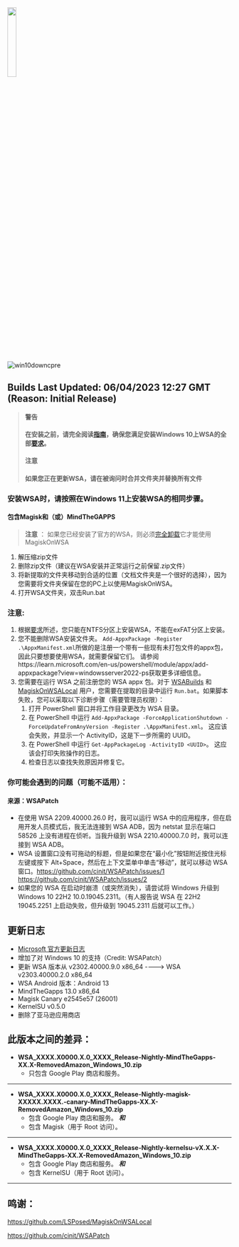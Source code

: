 
<img src="https://upload.wikimedia.org/wikipedia/commons/0/05/Windows_10_Logo.svg" width=20% height=20%>

![win10downcpre](https://img.shields.io/github/downloads/MustardChef/WSABuilds/Windows_10_2303.40000.2.0/total?label=Downloads&style=for-the-badge)

## Builds Last Updated: 06/04/2023 12:27 GMT </br> (Reason: Initial Release)

> **警告**
> #### **在安装之前，请完全阅读[指南](https://github.com/MustardChef/WSABuilds/blob/master/README.md)，确保您满足安装Windows 10上WSA的全部[要求](https://github.com/MustardChef/WSABuilds#requirements)。**
> **注意** 
>#### **如果您正在更新WSA，请在被询问时合并文件夹并替换所有文件**
### 安装WSA时，请按照在Windows 11上安装WSA的相同步骤。

#### 包含Magisk和（或）MindTheGAPPS
> **注意** ： 
> 如果您已经安装了官方的WSA，则必须[完全卸载](https://github.com/MustardChef/WSABuilds#uninstallation)它才能使用MagiskOnWSA
1. 解压缩zip文件
2. 删除zip文件（建议在WSA安装并正常运行之前保留.zip文件）
3. 将新提取的文件夹移动到合适的位置（文档文件夹是一个很好的选择），因为您需要将文件夹保留在您的PC上以使用MagiskOnWSA。
4. 打开WSA文件夹，双击Run.bat

### 注意: 

1. 根据[要求](https://github.com/MustardChef/WSABuilds#requirements)所述，您只能在NTFS分区上安装WSA，不能在exFAT分区上安装。
2. 您不能删除WSA安装文件夹。
   `Add-AppxPackage -Register .\AppxManifest.xml`所做的是注册一个带有一些现有未打包文件的appx包，因此只要想要使用WSA，就需要保留它们。
   请参阅https://learn.microsoft.com/en-us/powershell/module/appx/add-appxpackage?view=windowsserver2022-ps获取更多详细信息。
3. 您需要在运行 WSA 之前注册您的 WSA appx 包。对于 [WSABuilds](https://github.com/MustardChef/WSABuilds) 和 [MagiskOnWSALocal](https://github.com/LSPosed/MagiskOnWSALocal) 用户，您需要在提取的目录中运行 `Run.bat`。如果脚本失败，您可以采取以下诊断步骤（需要管理员权限）：
    1. 打开 PowerShell 窗口并将工作目录更改为 WSA 目录。
    2. 在 PowerShell 中运行 `Add-AppxPackage -ForceApplicationShutdown -ForceUpdateFromAnyVersion -Register .\AppxManifest.xml`。
       这应该会失败，并显示一个 ActivityID，这是下一步所需的 UUID。
    3. 在 PowerShell 中运行 `Get-AppPackageLog -ActivityID <UUID>`。
       这应该会打印失败操作的日志。
    4. 检查日志以查找失败原因并修复它。
    
### 你可能会遇到的问题（可能不适用）：
#### 来源：**WSAPatch**
- 在使用 WSA 2209.40000.26.0 时，我可以运行 WSA 中的应用程序，但在启用开发人员模式后，我无法连接到 WSA ADB，因为 netstat 显示在端口 58526 上没有进程在侦听。当我升级到 WSA 2210.40000.7.0 时，我可以连接到 WSA ADB。
- WSA 设置窗口没有可拖动的标题，但是如果您在“最小化”按钮附近按住光标左键或按下 Alt+Space，然后在上下文菜单中单击“移动”，就可以移动 WSA 窗口。https://github.com/cinit/WSAPatch/issues/1 https://github.com/cinit/WSAPatch/issues/2
- 如果您的 WSA 在启动时崩溃（或突然消失），请尝试将 Windows 升级到 Windows 10 22H2 10.0.19045.2311。（有人报告说 WSA 在 22H2 19045.2251 上启动失败，但升级到 19045.2311 后就可以工作。）

## 更新日志
- [Microsoft 官方更新日志](https://github.com/microsoft/WSA/discussions/277)
- 增加了对 Windows 10 的支持（Credit: WSAPatch）
- 更新 WSA 版本从 v2302.40000.9.0 x86_64 ----> WSA v2303.40000.2.0 x86_64
- WSA Android 版本：Android 13
- MindTheGapps 13.0 x86_64
- Magisk Canary e2545e57 (26001)
- KernelSU v0.5.0
- 删除了亚马逊应用商店

## 此版本之间的差异：

- **WSA_XXXX.X0000.X.0_XXXX_Release-Nightly-MindTheGapps-XX.X-RemovedAmazon_Windows_10.zip**
    - 只包含 Google Play 商店和服务。
---

- **WSA_XXXX.X0000.X.0_XXXX_Release-Nightly-magisk-XXXXX.XXXX.-canary-MindTheGapps-XX.X-RemovedAmazon_Windows_10.zip**
    - 包含 Google Play 商店和服务。
    **_和_**
    - 包含 Magisk（用于 Root 访问）。
---

- **WSA_XXXX.X0000.X.0_XXXX_Release-Nightly-kernelsu-vX.X.X-MindTheGapps-XX.X-RemovedAmazon_Windows_10.zip**
    - 包含 Google Play 商店和服务。
    **_和_**
    - 包含 KernelSU（用于 Root 访问）。
---

## 鸣谢：

https://github.com/LSPosed/MagiskOnWSALocal

https://github.com/cinit/WSAPatch
